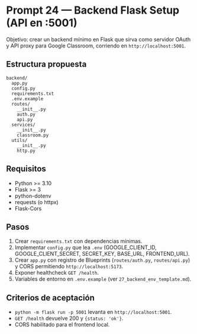 # Prompt 24 — Backend Flask Setup (API en :5001)

Objetivo: crear un backend mínimo en Flask que sirva como servidor OAuth y API proxy para Google Classroom, corriendo en `http://localhost:5001`.

## Estructura propuesta
```
backend/
  app.py
  config.py
  requirements.txt
  .env.example
  routes/
    __init__.py
    auth.py
    api.py
  services/
    __init__.py
    classroom.py
  utils/
    __init__.py
    http.py
```

## Requisitos
- Python >= 3.10
- Flask >= 3
- python-dotenv
- requests (o httpx)
- Flask-Cors

## Pasos
1) Crear `requirements.txt` con dependencias mínimas.
2) Implementar `config.py` que lea `.env` (GOOGLE_CLIENT_ID, GOOGLE_CLIENT_SECRET, SECRET_KEY, BASE_URL, FRONTEND_URL).
3) Crear `app.py` con registro de Blueprints (`routes/auth.py`, `routes/api.py`) y CORS permitiendo `http://localhost:5173`.
4) Exponer healthcheck `GET /health`.
5) Variables de entorno en `.env.example` (ver `27_backend_env_template.md`).

## Criterios de aceptación
- `python -m flask run -p 5001` levanta en `http://localhost:5001`.
- `GET /health` devuelve 200 y `{status: 'ok'}`.
- CORS habilitado para el frontend local.
